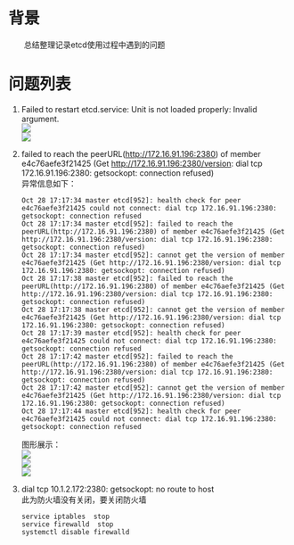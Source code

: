# 背景  
&ensp;&ensp;&ensp;&ensp;总结整理记录etcd使用过程中遇到的问题  
# 问题列表  
1. Failed to restart etcd.service: Unit is not loaded properly: Invalid argument.  
![](https://note.youdao.com/yws/public/resource/beefe632a59e659716553180a808c6bf/xmlnote/3AD37E26AB7C43E68FC5952BDAF0B018/20672)  
![](https://note.youdao.com/yws/public/resource/beefe632a59e659716553180a808c6bf/xmlnote/2C733652AA8447A6881F72B7D7BB2732/20675)  
2. failed to reach the peerURL(http://172.16.91.196:2380) of member e4c76aefe3f21425 (Get http://172.16.91.196:2380/version: dial tcp 172.16.91.196:2380: getsockopt: connection refused)  
    异常信息如下：  
    ```
    Oct 28 17:17:34 master etcd[952]: health check for peer e4c76aefe3f21425 could not connect: dial tcp 172.16.91.196:2380: getsockopt: connection refused
    Oct 28 17:17:34 master etcd[952]: failed to reach the peerURL(http://172.16.91.196:2380) of member e4c76aefe3f21425 (Get http://172.16.91.196:2380/version: dial tcp 172.16.91.196:2380: getsockopt: connection refused)
    Oct 28 17:17:34 master etcd[952]: cannot get the version of member e4c76aefe3f21425 (Get http://172.16.91.196:2380/version: dial tcp 172.16.91.196:2380: getsockopt: connection refused)
    Oct 28 17:17:38 master etcd[952]: failed to reach the peerURL(http://172.16.91.196:2380) of member e4c76aefe3f21425 (Get http://172.16.91.196:2380/version: dial tcp 172.16.91.196:2380: getsockopt: connection refused)
    Oct 28 17:17:38 master etcd[952]: cannot get the version of member e4c76aefe3f21425 (Get http://172.16.91.196:2380/version: dial tcp 172.16.91.196:2380: getsockopt: connection refused)
    Oct 28 17:17:39 master etcd[952]: health check for peer e4c76aefe3f21425 could not connect: dial tcp 172.16.91.196:2380: getsockopt: connection refused
    Oct 28 17:17:42 master etcd[952]: failed to reach the peerURL(http://172.16.91.196:2380) of member e4c76aefe3f21425 (Get http://172.16.91.196:2380/version: dial tcp 172.16.91.196:2380: getsockopt: connection refused)
    Oct 28 17:17:42 master etcd[952]: cannot get the version of member e4c76aefe3f21425 (Get http://172.16.91.196:2380/version: dial tcp 172.16.91.196:2380: getsockopt: connection refused)
    Oct 28 17:17:44 master etcd[952]: health check for peer e4c76aefe3f21425 could not connect: dial tcp 172.16.91.196:2380: getsockopt: connection refused
    ```  
    图形展示：  
    ![](https://note.youdao.com/yws/public/resource/ca7c2468223e3c4a80c4e24b70ff9608/xmlnote/7301BB310120475FAB324FD383D96751/21612)  
    ![](https://note.youdao.com/yws/public/resource/ca7c2468223e3c4a80c4e24b70ff9608/xmlnote/60702CB8132D41F39F3A1A59C9C3E25F/21615)    
    ![](https://note.youdao.com/yws/public/resource/ca7c2468223e3c4a80c4e24b70ff9608/xmlnote/FE23855372A54A33B421FA428A5742C4/21617)  

3. dial tcp 10.1.2.172:2380: getsockopt: no route to host   
    此为防火墙没有关闭，要关闭防火墙  
    ```
    service iptables  stop
    service firewalld  stop
    systemctl disable firewalld
    ```


